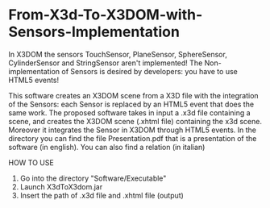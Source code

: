 From-X3d-To-X3DOM-with-Sensors-Implementation
=============================================

In X3DOM the sensors TouchSensor, PlaneSensor, SphereSensor, CylinderSensor and
StringSensor aren't implemented! The Non-implementation of Sensors is desired by developers: you have to use HTML5 events!

This software creates an X3DOM scene from a X3D file with the integration of the Sensors: each Sensor is replaced by an HTML5 event that does the same work.
The proposed software takes in input a .x3d file containing a scene, and creates the X3DOM scene (.xhtml file) containing the x3d scene. Moreover it integrates the Sensor in X3DOM through HTML5 events.
In the directory you can find the file Presentation.pdf that is a presentation of the software (in english). You can also find a relation (in italian)

HOW TO USE
1) Go into the directory "Software/Executable"
2) Launch X3dToX3dom.jar
3) Insert the path of .x3d file and .xhtml file (output)
